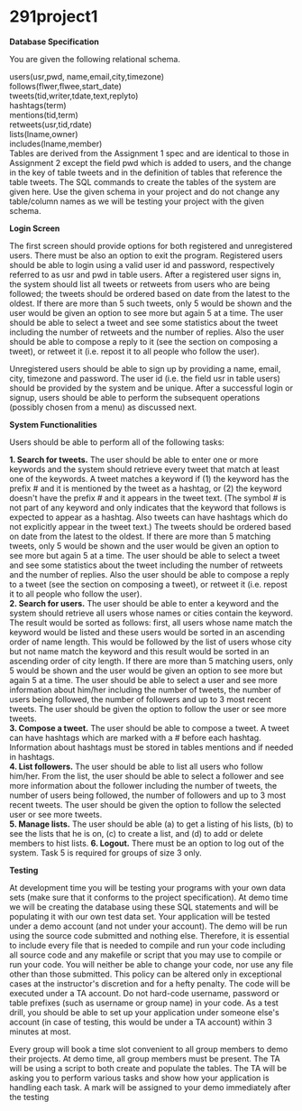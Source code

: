 # 291project1

**Database Specification**

You are given the following relational schema.

users(usr,pwd, name,email,city,timezone)<br>
follows(flwer,flwee,start_date)<br>
tweets(tid,writer,tdate,text,replyto)<br>
hashtags(term)<br>
mentions(tid,term)<br>
retweets(usr,tid,rdate)<br>
lists(lname,owner)<br>
includes(lname,member)<br>
Tables are derived from the Assignment 1 spec and are identical to those in Assignment 2 except the field pwd which is added to users, and the change in the key of table tweets and in the definition of tables that reference the table tweets. The SQL commands to create the tables of the system are given here. Use the given schema in your project and do not change any table/column names as we will be testing your project with the given schema.

**Login Screen**

The first screen should provide options for both registered and unregistered users. There must be also an option to exit the program. Registered users should be able to login using a valid user id and password, respectively referred to as usr and pwd in table users. After a registered user signs in, the system should list all tweets or retweets from users who are being followed; the tweets should be ordered based on date from the latest to the oldest. If there are more than 5 such tweets, only 5 would be shown and the user would be given an option to see more but again 5 at a time. The user should be able to select a tweet and see some statistics about the tweet including the number of retweets and the number of replies. Also the user should be able to compose a reply to it (see the section on composing a tweet), or retweet it (i.e. repost it to all people who follow the user).

Unregistered users should be able to sign up by providing a name, email, city, timezone and password. The user id (i.e. the field usr in table users) should be provided by the system and be unique. After a successful login or signup, users should be able to perform the subsequent operations (possibly chosen from a menu) as discussed next.

**System Functionalities**

Users should be able to perform all of the following tasks:

**1. Search for tweets.** The user should be able to enter one or more keywords and the system should retrieve every tweet that match at least one of the keywords. A tweet matches a keyword if (1) the keyword has the prefix # and it is mentioned by the tweet as a hashtag, or (2) the keyword doesn't have the prefix # and it appears in the tweet text. (The symbol # is not part of any keyword and only indicates that the keyword that follows is expected to appear as a hashtag. Also tweets can have hashtags which do not explicitly appear in the tweet text.) The tweets should be ordered based on date from the latest to the oldest. If there are more than 5 matching tweets, only 5 would be shown and the user would be given an option to see more but again 5 at a time. The user should be able to select a tweet and see some statistics about the tweet including the number of retweets and the number of replies. Also the user should be able to compose a reply to a tweet (see the section on composing a tweet), or retweet it (i.e. repost it to all people who follow the user).<br>
**2. Search for users.** The user should be able to enter a keyword and the system should retrieve all users whose names or cities contain the keyword. The result would be sorted as follows: first, all users whose name match the keyword would be listed and these users would be sorted in an ascending order of name length. This would be followed by the list of users whose city but not name match the keyword and this result would be sorted in an ascending order of city length. If there are more than 5 matching users, only 5 would be shown and the user would be given an option to see more but again 5 at a time. The user should be able to select a user and see more information about him/her including the number of tweets, the number of users being followed, the number of followers and up to 3 most recent tweets. The user should be given the option to follow the user or see more tweets.<br>
**3. Compose a tweet.** The user should be able to compose a tweet. A tweet can have hashtags which are marked with a # before each hashtag. Information about hashtags must be stored in tables mentions and if needed in hashtags.<br>
**4. List followers.** The user should be able to list all users who follow him/her. From the list, the user should be able to select a follower and see more information about the follower including the number of tweets, the number of users being followed, the number of followers and up to 3 most recent tweets. The user should be given the option to follow the selected user or see more tweets.<br>
**5. Manage lists.** The user should be able (a) to get a listing of his lists, (b) to see the lists that he is on, (c) to create a list, and (d) to add or delete members to hist lists.
**6. Logout.** There must be an option to log out of the system.
Task 5 is required for groups of size 3 only.

**Testing**

At development time you will be testing your programs with your own data sets (make sure that it conforms to the project specification). At demo time we will be creating the database using these SQL statements and will be populating it with our own test data set. Your application will be tested under a demo account (and not under your account).
The demo will be run using the source code submitted and nothing else. Therefore, it is essential to include every file that is needed to compile and run your code including all source code and any makefile or script that you may use to compile or run your code. You will neither be able to change your code, nor use any file other than those submitted. This policy can be altered only in exceptional cases at the instructor's discretion and for a hefty penalty. The code will be executed under a TA account. Do not hard-code username, password or table prefixes (such as username or group name) in your code. As a test drill, you should be able to set up your application under someone else's account (in case of testing, this would be under a TA account) within 3 minutes at most.

Every group will book a time slot convenient to all group members to demo their projects. At demo time, all group members must be present. The TA will be using a script to both create and populate the tables. The TA will be asking you to perform various tasks and show how your application is handling each task. A mark will be assigned to your demo immediately after the testing
